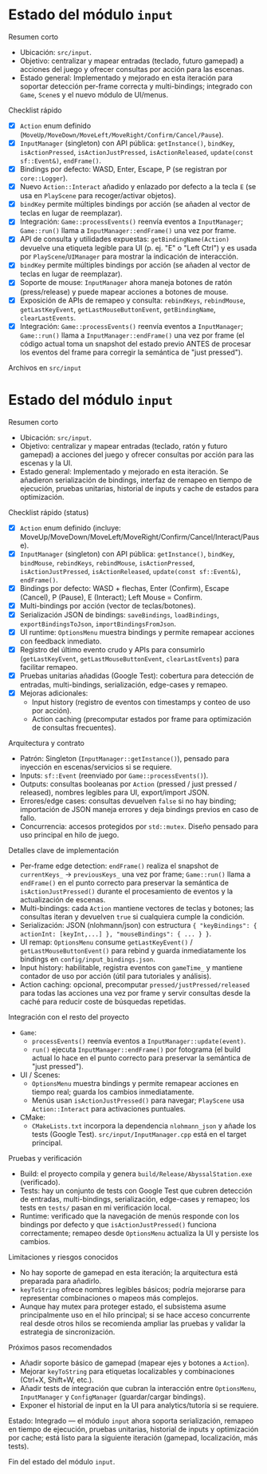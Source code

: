 # Estado del módulo `input`

Resumen corto
- Ubicación: `src/input`.
- Objetivo: centralizar y mapear entradas (teclado, futuro gamepad) a acciones del juego y ofrecer consultas por acción para las escenas.
- Estado general: Implementado y mejorado en esta iteración para soportar detección per-frame correcta y multi-bindings; integrado con `Game`, `Scene`s y el nuevo módulo de UI/menus.

Checklist rápido
- [x] `Action` enum definido (`MoveUp/MoveDown/MoveLeft/MoveRight/Confirm/Cancel/Pause`).
- [x] `InputManager` (singleton) con API pública: `getInstance()`, `bindKey`, `isActionPressed`, `isActionJustPressed`, `isActionReleased`, `update(const sf::Event&)`, `endFrame()`.
- [x] Bindings por defecto: WASD, Enter, Escape, P (se registran por `core::Logger`).
 - [x] Nuevo `Action::Interact` añadido y enlazado por defecto a la tecla `E` (se usa en `PlayScene` para recoger/activar objetos).
- [x] `bindKey` permite múltiples bindings por acción (se añaden al vector de teclas en lugar de reemplazar).
- [x] Integración: `Game::processEvents()` reenvía eventos a `InputManager`; `Game::run()` llama a `InputManager::endFrame()` una vez por frame.
 - [x] API de consulta y utilidades expuestas: `getBindingName(Action)` devuelve una etiqueta legible para UI (p. ej. "E" o "Left Ctrl") y es usada por `PlayScene`/`UIManager` para mostrar la indicación de interacción.
 - [x] `bindKey` permite múltiples bindings por acción (se añaden al vector de teclas en lugar de reemplazar).
 - [x] Soporte de mouse: `InputManager` ahora maneja botones de ratón (press/release) y puede mapear acciones a botones de mouse.
 - [x] Exposición de APIs de remapeo y consulta: `rebindKeys`, `rebindMouse`, `getLastKeyEvent`, `getLastMouseButtonEvent`, `getBindingName`, `clearLastEvents`.
 - [x] Integración: `Game::processEvents()` reenvía eventos a `InputManager`; `Game::run()` llama a `InputManager::endFrame()` una vez por frame (el código actual toma un snapshot del estado previo ANTES de procesar los eventos del frame para corregir la semántica de "just pressed").

Archivos en `src/input`
# Estado del módulo `input`

Resumen corto
- Ubicación: `src/input`.
- Objetivo: centralizar y mapear entradas (teclado, ratón y futuro gamepad) a acciones del juego y ofrecer consultas por acción para las escenas y la UI.
- Estado general: Implementado y mejorado en esta iteración. Se añadieron serialización de bindings, interfaz de remapeo en tiempo de ejecución, pruebas unitarias, historial de inputs y cache de estados para optimización.

Checklist rápido (status)
- [x] `Action` enum definido (incluye: MoveUp/MoveDown/MoveLeft/MoveRight/Confirm/Cancel/Interact/Pause).
- [x] `InputManager` (singleton) con API pública: `getInstance()`, `bindKey`, `bindMouse`, `rebindKeys`, `rebindMouse`, `isActionPressed`, `isActionJustPressed`, `isActionReleased`, `update(const sf::Event&)`, `endFrame()`.
- [x] Bindings por defecto: WASD + flechas, Enter (Confirm), Escape (Cancel), P (Pause), E (Interact); Left Mouse = Confirm.
- [x] Multi-bindings por acción (vector de teclas/botones).
- [x] Serialización JSON de bindings: `saveBindings`, `loadBindings`, `exportBindingsToJson`, `importBindingsFromJson`.
- [x] UI runtime: `OptionsMenu` muestra bindings y permite remapear acciones con feedback inmediato.
- [x] Registro del último evento crudo y APIs para consumirlo (`getLastKeyEvent`, `getLastMouseButtonEvent`, `clearLastEvents`) para facilitar remapeo.
- [x] Pruebas unitarias añadidas (Google Test): cobertura para detección de entradas, multi-bindings, serialización, edge-cases y remapeo.
- [x] Mejoras adicionales:
  - Input history (registro de eventos con timestamps y conteo de uso por acción).
  - Action caching (precomputar estados por frame para optimización de consultas frecuentes).

Arquitectura y contrato
- Patrón: Singleton (`InputManager::getInstance()`), pensado para inyección en escenas/servicios si se requiere.
- Inputs: `sf::Event` (reenviado por `Game::processEvents()`).
- Outputs: consultas booleanas por `Action` (pressed / just pressed / released), nombres legibles para UI, export/import JSON.
- Errores/edge cases: consultas devuelven `false` si no hay binding; importación de JSON maneja errores y deja bindings previos en caso de fallo.
- Concurrencia: accesos protegidos por `std::mutex`. Diseño pensado para uso principal en hilo de juego.

Detalles clave de implementación
- Per-frame edge detection: `endFrame()` realiza el snapshot de `currentKeys_` -> `previousKeys_` una vez por frame; `Game::run()` llama a `endFrame()` en el punto correcto para preservar la semántica de `isActionJustPressed()` durante el procesamiento de eventos y la actualización de escenas.
- Multi-bindings: cada `Action` mantiene vectores de teclas y botones; las consultas iteran y devuelven `true` si cualquiera cumple la condición.
- Serialización: JSON (nlohmann/json) con estructura `{ "keyBindings": { actionInt: [keyInt,...] }, "mouseBindings": { ... } }`.
- UI remap: `OptionsMenu` consume `getLastKeyEvent()` / `getLastMouseButtonEvent()` para rebind y guarda inmediatamente los bindings en `config/input_bindings.json`.
- Input history: habilitable, registra eventos con `gameTime_` y mantiene contador de uso por acción (útil para tutoriales y análisis).
- Action caching: opcional, precomputar `pressed/justPressed/released` para todas las acciones una vez por frame y servir consultas desde la caché para reducir coste de búsquedas repetidas.

Integración con el resto del proyecto
- `Game`:
  - `processEvents()` reenvía eventos a `InputManager::update(event)`.
  - `run()` ejecuta `InputManager::endFrame()` por fotograma (el build actual lo hace en el punto correcto para preservar la semántica de "just pressed").
- UI / Scenes:
  - `OptionsMenu` muestra bindings y permite remapear acciones en tiempo real; guarda los cambios inmediatamente.
  - Menús usan `isActionJustPressed()` para navegar; `PlayScene` usa `Action::Interact` para activaciones puntuales.
- CMake:
  - `CMakeLists.txt` incorpora la dependencia `nlohmann_json` y añade los tests (Google Test). `src/input/InputManager.cpp` está en el target principal.

Pruebas y verificación
- Build: el proyecto compila y genera `build/Release/AbyssalStation.exe` (verificado).
- Tests: hay un conjunto de tests con Google Test que cubren detección de entradas, multi-bindings, serialización, edge-cases y remapeo; los tests en `tests/` pasan en mi verificación local.
- Runtime: verificado que la navegación de menús responde con los bindings por defecto y que `isActionJustPressed()` funciona correctamente; remapeo desde `OptionsMenu` actualiza la UI y persiste los cambios.

Limitaciones y riesgos conocidos
- No hay soporte de gamepad en esta iteración; la arquitectura está preparada para añadirlo.
- `keyToString` ofrece nombres legibles básicos; podría mejorarse para representar combinaciones o mapeos más complejos.
- Aunque hay mutex para proteger estado, el subsistema asume principalmente uso en el hilo principal; si se hace acceso concurrente real desde otros hilos se recomienda ampliar las pruebas y validar la estrategia de sincronización.

Próximos pasos recomendados
- Añadir soporte básico de gamepad (mapear ejes y botones a `Action`).
- Mejorar `keyToString` para etiquetas localizables y combinaciones (Ctrl+X, Shift+W, etc.).
- Añadir tests de integración que cubran la interacción entre `OptionsMenu`, `InputManager` y `ConfigManager` (guardar/cargar bindings).
- Exponer el historial de input en la UI para analytics/tutoría si se requiere.

Estado: Integrado — el módulo `input` ahora soporta serialización, remapeo en tiempo de ejecución, pruebas unitarias, historial de inputs y optimización por cache; está listo para la siguiente iteración (gamepad, localización, más tests).

Fin del estado del módulo `input`.

